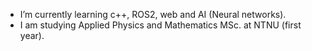 - I’m currently learning c++, ROS2, web and AI (Neural networks).
- I am studying Applied Physics and Mathematics MSc. at NTNU (first year).

<!---
Hako2807/Hako2807 is a ✨ special ✨ repository because its `README.md` (this file) appears on your GitHub profile.
You can click the Preview link to take a look at your changes.
--->
